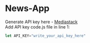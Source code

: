 # News-App
Generate API key here - [Mediastack](https://mediastack.com/?utm_source=apilayer_home&utm_medium=Direct&utm_campaign=apilayer_home_products)
<br />
Add API key code.js file in line 1: 
```javascript
let API_KEY="write_your_api_key_here"
```
